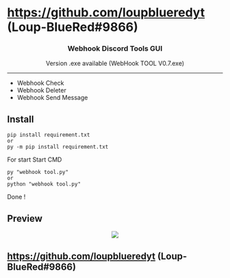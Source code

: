 # https://github.com/loupblueredyt (Loup-BlueRed#9866)

### <p align="center">Webhook Discord Tools GUI</p>
<p align="center">Version .exe available (WebHook TOOL V0.7.exe)</p>

-----
* Webhook Check
* Webhook Deleter
* Webhook Send Message

## Install

```
pip install requirement.txt
or
py -m pip install requirement.txt
```
For start 
Start CMD
```
py "webhook tool.py"
or 
python "webhook tool.py"
```
Done !

## Preview
<p align="center">
  <img src="https://user-images.githubusercontent.com/96504383/219198907-ea22e7a2-2ff7-454c-b95d-9cd5a73236a2.png">
</p>

## https://github.com/loupblueredyt (Loup-BlueRed#9866)
